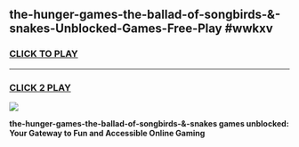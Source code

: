 
## the-hunger-games-the-ballad-of-songbirds-&-snakes-Unblocked-Games-Free-Play #wwkxv
<h3>
<a href="https://us.freeplayer.one?title=the-hunger-games-the-ballad-of-songbirds-&-snakes&ref=9M">CLICK TO PLAY</a></h3>
<hr>

<h3>
<a href="https://us.freeplayer.one?title=the-hunger-games-the-ballad-of-songbirds-&-snakes&ref=9M">CLICK 2 PLAY</a>
  
</h3>

<a href="https://us.freeplayer.one?title=the-hunger-games-the-ballad-of-songbirds-&-snakes&ref=9M"><img src="https://clearcache.store/games.png"></a>


**the-hunger-games-the-ballad-of-songbirds-&-snakes games unblocked: Your Gateway to Fun and Accessible Online Gaming**
